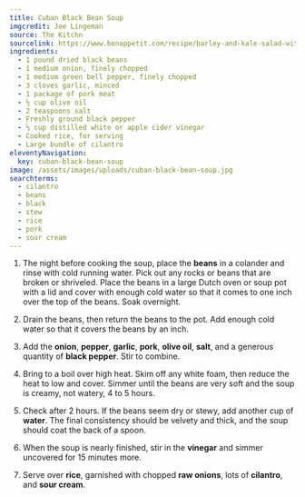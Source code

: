 ```yaml
---
title: Cuban Black Bean Soup
imgcredit: Joe Lingeman
source: The Kitchn
sourcelink: https://www.bonappetit.com/recipe/barley-and-kale-salad-with-golden-beets-and-feta
ingredients:
  - 1 pound dried black beans
  - 1 medium onion, finely chopped
  - 1 medium green bell pepper, finely chopped
  - 3 cloves garlic, minced
  - 1 package of pork meat
  - ½ cup olive oil
  - 2 teaspoons salt
  - Freshly ground black pepper
  - ⅓ cup distilled white or apple cider vinegar
  - Cooked rice, for serving
  - Large bundle of cilantro
eleventyNavigation:
  key: cuban-black-bean-soup
image: /assets/images/uploads/cuban-black-bean-soup.jpg
searchterms:
  - cilantro
  - beans
  - black
  - stew
  - rice
  - pork
  - sour cream
---
```


1. The night before cooking the soup, place the **beans** in a colander and rinse with cold running water. Pick out any rocks or beans that are broken or shriveled. Place the beans in a large Dutch oven or soup pot with a lid and cover with enough cold water so that it comes to one inch over the top of the beans. Soak overnight.

2. Drain the beans, then return the beans to the pot. Add enough cold water so that it covers the beans by an inch.

3. Add the **onion**, **pepper**, **garlic**, **pork**, **olive oil**, **salt**, and a generous quantity of **black pepper**. Stir to combine.

4. Bring to a boil over high heat. Skim off any white foam, then reduce the heat to low and cover. Simmer until the beans are very soft and the soup is creamy, not watery, 4 to 5 hours.

5. Check after 2 hours. If the beans seem dry or stewy, add another cup of **water**. The final consistency should be velvety and thick, and the soup should coat the back of a spoon.

6. When the soup is nearly finished, stir in the **vinegar** and simmer uncovered for 15 minutes more.

7. Serve over **rice**, garnished with chopped **raw onions**, lots of **cilantro**, and **sour cream**.
